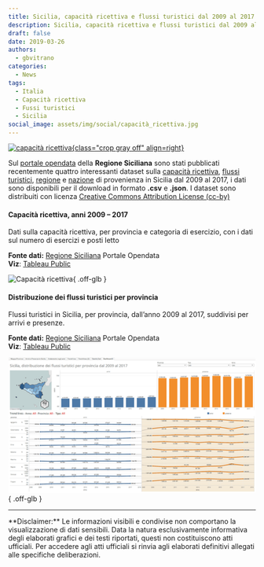 ```yaml
---
title: Sicilia, capacità ricettiva e flussi turistici dal 2009 al 2017
description: Sicilia, capacità ricettiva e flussi turistici dal 2009 al 2017
draft: false
date: 2019-03-26
authors:
  - gbvitrano
categories:
  - News
tags:
  - Italia
  - Capacità ricettiva
  - Fussi turistici
  - Sicilia
social_image: assets/img/social/capacità_ricettiva.jpg  
--- 
```

<style>
.md-typeset code { background-color: #fff0;}  
.md-typeset pre>code { background-color: #fff0;}  
</style>
[![capacità ricettiva](capacità_ricettiva.jpg "Sicilia, capacità ricettiva e flussi turistici dal 2009 al 2017" ){class="crop gray off" align=right}](index.md)

Sul [portale opendata](https://dati.regione.sicilia.it/organization/regione-sicilia) della **Regione Siciliana** sono stati pubblicati recentemente quattro interessanti dataset sulla [capacità ricettiva](https://dati.regione.sicilia.it/dataset/distribuzione-dei-flussi-turistici-per-provincia), [flussi turistici](https://dati.regione.sicilia.it/dataset/distribuzione-dei-flussi-turistici-per-provincia), [regione](https://dati.regione.sicilia.it/dataset/fe6fd91e-1815-4b75-9e1b-dfc0569d287e) e [nazione](https://dati.regione.sicilia.it/dataset/5d7fc299-0f05-407d-beb1-91a109464fa9) di provenienza in Sicilia dal 2009 al 2017, i dati sono disponibili per il download in formato **.csv** e **.json**.
I dataset sono distribuiti con licenza [Creative Commons Attribution License (cc-by)](http://opendefinition.org/licenses/cc-by/)<!-- more -->

#### Capacità ricettiva, anni 2009 – 2017
Dati sulla capacità ricettiva, per provincia e categoria di esercizio, con i dati sul numero di esercizi e posti letto

**Fonte dati:** [Regione Siciliana](https://dati.regione.sicilia.it/dataset/capacita-ricettiva-anni-2009-2017) Portale Opendata <br>
**Viz**: [Tableau Public](https://public.tableau.com/views/Sicilia-Capacitricettivaanni2009-2017/Dashboard1?:embed=y&:display_count=yes)

![Capacità ricettiva](capacità_ricettiva.webp "Sicilia – Capacità ricettiva, anni 2009 – 2017"){ .off-glb }


#### Distribuzione dei flussi turistici per provincia
Flussi turistici in Sicilia, per provincia, dall’anno 2009 al 2017, suddivisi per arrivi e presenze.

**Fonte dati:** [Regione Siciliana](https://dati.regione.sicilia.it/dataset/31f42581-2636-4193-ba46-997365ea4fac) Portale Opendata<br>
**Viz**: [Tableau Public](https://public.tableau.com/views/Distribuzionedeiflussituristiciperprovincia2009-2017/Dashboard1?:embed=y&:display_count=yes)

![Capacità ricettiva](flussi_turistici.webp "Distribuzione dei flussi turistici per provincia 2009 -2017"){ .off-glb }

<hr>
**Disclaimer:** Le informazioni visibili e condivise non comportano la visualizzazione di dati sensibili. Data la natura esclusivamente informativa degli elaborati grafici e dei testi riportati, questi non costituiscono atti ufficiali. Per accedere agli atti ufficiali si rinvia agli elaborati definitivi allegati alle specifiche deliberazioni.